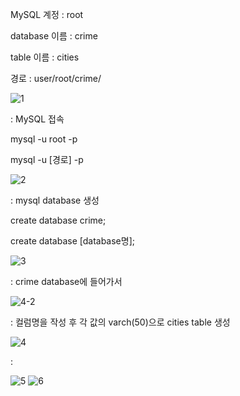 MySQL 계정 : root

database 이름 : crime

table 이름 : cities

경로 : user/root/crime/


![1](https://github.com/pladata-encore/DE30-5-Crime/assets/158540157/af06ce49-2bc3-4335-a290-84470891e939)

: MySQL 접속

mysql -u root -p

mysql -u [경로] -p

![2](https://github.com/pladata-encore/DE30-5-Crime/assets/158540157/914ed195-bb56-40d3-a724-75a667b9cb0b)

: mysql database 생성

create database crime;

create database [database명];

![3](https://github.com/pladata-encore/DE30-5-Crime/assets/158540157/5a9b17ff-88ac-40e5-8ed0-9fb923bad4ba)

: crime database에 들어가서

![4-2](https://github.com/pladata-encore/DE30-5-Crime/assets/158540157/25c24967-67ba-4218-a2fa-4f15f3f16adf)

: 컬럼명을 작성 후 각 값의 varch(50)으로 cities table 생성

![4](https://github.com/pladata-encore/DE30-5-Crime/assets/158540157/16e36851-7a46-47aa-b462-02d5a0b3ab56)

:

![5](https://github.com/pladata-encore/DE30-5-Crime/assets/158540157/0a66f6cb-05b3-44e2-9246-f72bfdda2176)
![6](https://github.com/pladata-encore/DE30-5-Crime/assets/158540157/81be3d01-0a99-404b-88fc-e7da33714149)
